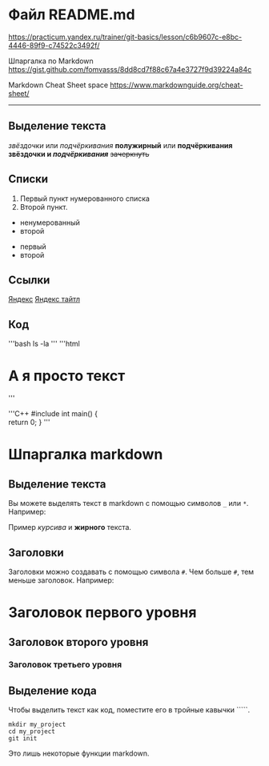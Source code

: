 # Файл README.md

https://practicum.yandex.ru/trainer/git-basics/lesson/c6b9607c-e8bc-4446-89f9-c74522c3492f/


Шпаргалка по Markdown
https://gist.github.com/fomvasss/8dd8cd7f88c67a4e3727f9d39224a84c


Markdown Cheat Sheet  space
https://www.markdownguide.org/cheat-sheet/

----


## Выделение текста
*звёздочки* или _подчёркивания_
**полужирный** или __подчёркивания__
**звёздочки и _подчёркивания_**
~~зачеркнуть~~


## Списки
1. Первый пункт нумерованного списка
2. Второй пункт.

* ненумерованный
* второй
- первый
- второй


## Ссылки
[Яндекс](https:://www.yandex.ru)
[Яндекс тайтл](https://www.yandex.ru "Я Yandex")


## Код
'''bash
ls -la
'''
'''html
<h1>А я просто текст</h1>
'''

'''C++
#include <iostream>
int main()
{    
    return 0;
}
'''


# Шпаргалка markdown

## Выделение текста

Вы можете выделять текст в markdown с помощью символов `_` или `*`. Например:

Пример _курсива_ и **жирного** текста.

## Заголовки

Заголовки можно создавать с помощью символа `#`. Чем больше `#`, тем меньше заголовок. Например:

# Заголовок первого уровня
## Заголовок второго уровня
### Заголовок третьего уровня

## Выделение кода

Чтобы выделить текст как код, поместите его в тройные кавычки `````. 

```
mkdir my_project
cd my_project
git init
```
Это лишь некоторые функции markdown. 